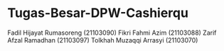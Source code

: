 # Tugas-Besar-DPW-Cashierqu
Fadil Hijayat Rumasoreng (21103090)
Fikri Fahmi Azim (21103088)
Zarif Afzal Ramadhan (21103097)
Tolkhah Muzaqqi Arrasyi (21103070)
